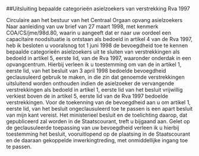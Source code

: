 <meta http-equiv='Content-Type' content='text/html; charset=utf-8' />

##Uitsluiting bepaalde categorieën asielzoekers van verstrekking Rva 1997

Circulaire aan het bestuur van het Centraal Orgaan opvang asielzoekers     Naar aanleiding van uw brief van 27 maart 1998, met kenmerk COA/CS/jme/98d.80, waarin u aangeeft dat er naar uw oordeel een capacitaire noodsituatie is ontstaan als bedoeld in artikel 4 van de Rva 1997, heb ik besloten u vooralsnog tot 1 juni 1998 de bevoegdheid toe te kennen bepaalde categorieën asielzoekers uit te sluiten van verstrekkingen als bedoeld in artikel 5, eerste lid, van de Rva 1997, waaronder onderdak in een opvangcentrum. Hierbij verleen ik u toestemming om van de in artikel 1, eerste lid, van het besluit van 3 april 1998 bedoelde bevoegdheid geclausuleerd gebruik te maken, in die zin dat genoemde verstrekkingen uitsluitend worden onthouden indien de asielzoeker de vervangende verstrekkingen als bedoeld in artikel 1, eerste lid van het besluit vrijwillig verkiest boven de in artikel 5, eerste lid van de Rva 1997 bedoelde verstrekkingen. Voor de toekenning van de bevoegdheid aan u om artikel 1, eerste lid, van het besluit ongeclausuleerd toe te passen is een apart besluit van mijn kant vereist. Het ministerieel besluit en de toelichting daarop, dat gepubliceerd zal worden in de Staatscourant, treft u bijgaand aan. Gelet op de geclausuleerde toepassing van uw bevoegdheid verleen ik u hierbij toestemming het besluit, vooruitlopend op de plaatsing in de Staatscourant en de daaraan gekoppelde inwerkingtreding, met onmiddellijke ingang toe te passen.    
